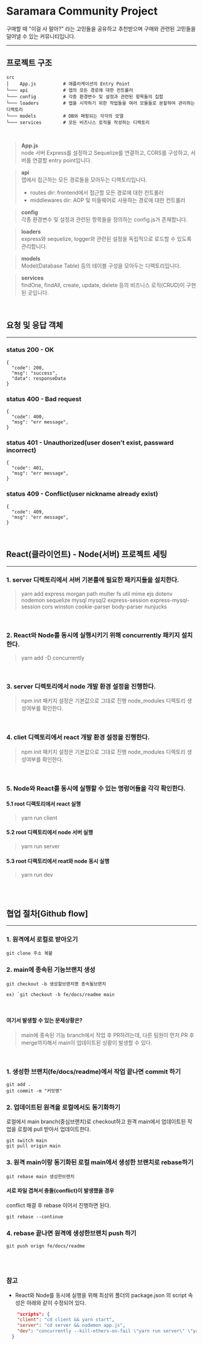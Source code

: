 # Saramara Community Project
구매할 때 "이걸 사 말아?" 라는 고민들을 공유하고 추천받으며 구매와 관련된 고민들을 덜어낼 수 있는 커뮤니티입니다.

---

## 프로젝트 구조
```
src
│    App.js          # 애플리케이션의 Entry Point
└─── api             # 앱의 모든 경로에 대한 컨트롤러
└─── config          # 각종 환경변수 및 설정과 관련된 항목들의 집합
└─── loaders         # 앱을 시작하기 위한 작업들을 여러 모듈들로 분할하여 관리하는 디렉토리
└─── models          # DB와 매핑되는 각각의 모델
└─── services        # 모든 비즈니스 로직을 작성하는 디렉토리
```

<br>

> **App.js** <br>
node 서버 Express를 설정하고 Sequelize를 연결하고, CORS를 구성하고, 서버를 연결할 entry point입니다.

> **api** <br>
앱에서 접근하는 모든 경로들을 모아두는 디렉토리입니다.
> - routes dir: frontend에서 접근할 모든 경로에 대한 컨트롤러
> - middlewares dir: AOP 및 미들웨어로 사용하는 경로에 대한 컨트롤러

> **config** <br>
각종 환경변수 및 설정과 관련된 항목들을 정의하는 config.js가 존재합니다.

> **loaders** <br>
express와 sequelize, logger와 관련된 설정을 독립적으로 로드할 수 있도록 관리합니다.

> **models** <br>
Model(Database Table) 등의 테이블 구성을 모아두는 디렉토리입니다.

> **services** <br>
findOne, findAll, create, update, delete 등의 비즈니스 로직(CRUD)이 구현된 곳입니다.

<br>

## 요청 및 응답 객체
---
### status 200 - OK
```
{
  "code": 200,
  "msg": "success",
  "data": responseData 
}
```
### status 400 - Bad request
```
{
  "code": 400,
  "msg": "err message",
}
```

### status 401 - Unauthorized(user dosen't exist, passward incorrect)
```
{
  "code": 401,
  "msg": "err message",
}
```
### status 409 - Conflict(user nickname already exist)
```
{
  "code": 409,
  "msg": "err message",
}
```

<br>

## React(클라이언트) - Node(서버) 프로젝트 세팅
---

### 1.  server 디렉토리에서 서버 기본틀에 필요한 패키지들을 설치한다.
> yarn add express morgan path multer fs util mime ejs dotenv nodemon sequelize mysql mysql2 express-session express-mysql-session cors winston cookie-parser body-parser nunjucks

<br>

### 2. React와 Node를 동시에 실행시키기 위해 concurrently 패키지 설치한다.
> yarn add -D concurrently

<br>

### 3. server 디렉토리에서 node 개발 환경 설정을 진행한다.
> npm init
> 패키지 설정은 기본값으로 그대로 진행
> node_modules 디렉토리 생성여부를 확인한다.

<br>

### 4. cliet 디렉토리에서 react 개발 환경 설정을 진행한다.
> npm init
> 패키지 설정은 기본값으로 그대로 진행
> node_modules 디렉토리 생성여부를 확인한다.

<br>

### 5. Node와 React를 동시에 실행할 수 있는 명렁어들을 각각 확인한다.

#### 5.1 root 디렉토리에서 react 실행
> yarn run client

#### 5.2 root 디렉토리에서 node 서버 실행
> yarn run server

#### 5.3 root 디렉토리에서 reat와 node 동시 실행 
> yarn run dev

<br><br>

## 협업 절차[Github flow]
---

### 1. 원격에서 로컬로 받아오기
```
git clone 주소 복붙
```

### 2. main에 종속된 기능브랜치 생성
```
git checkout -b 생성할브랜치명 종속될브랜치
```
```
ex) `git checkout -b fe/docs/readme main
```

<br>

#### 여기서 발생할 수 있는 문제상황은?
> main에 종속된 기능 branch에서 작업 후 PR하려는데, 다른 팀원이 먼저 PR 후 merge까지해서 main이 업데이트된 상황이 발생할 수 있다.

<br>

### 1. 생성한 브랜치(fe/docs/readme)에서 작업 끝나면 commit 하기
```
git add .
git commit -m "커밋명"
```

### 2. 업데이트된 원격을 로컬에서도 동기화하기
로컬에서 main branch(중심브랜치)로 checkout하고 원격 main에서 업데이트된 작업을 로컬에 pull 받아서 업데이트한다.

```
git switch main
git pull origin main
```

### 3. 원격 main이랑 동기화된 로컬 main에서 생성한 브랜치로 rebase하기
```
git rebase main 생성한브랜치
```

#### 서로 파일 겹쳐서 충돌(conflict)이 발생했을 경우
conflict 해결 후 rebase 이어서 진행하면 된다.
```
git rebase --continue
```

### 4. rebase 끝나면 원격에 생성한브랜치 push 하기

```
git push orign fe/docs/readme
```

<br><br>

### 참고
- React와 Node를 동시에 실행을 위해 최상위 폴더의 package.json 의 script 속성은 아래와 같이 수정되어 있다.

```json
    "scripts": {
    "client": "cd client && yarn start",
    "server": "cd server && nodemon app.js",
    "dev": "concurrently --kill-others-on-fail \"yarn run server\" \"yarn run client\""
  }
```